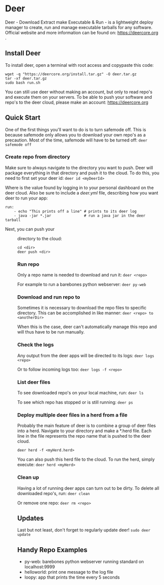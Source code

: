 # Deer
Deer - Download Extract make Executable & Run - is a lightweight deploy manager to create, run and manage executable tarballs for any software. Official website and more information can be found on: https://deercore.org .

## Install Deer

To install deer, open a terminal with root access and copypaste this code:

```
wget -q "https://deercore.org/install.tar.gz" -O deer.tar.gz
tar -xf deer.tar.gz
sudo bash run.sh
```

You can still use deer without making an account, but only to read repo's and execute them on your servers. To be able to push your software and repo's to the deer cloud, please make an account: https://deercore.org

## Quick Start

One of the first things you'll want to do is to turn safemode off. This is because safemode only allows you to download your own repo's as a precaution. Most of the time, safemode will have to be turned off: `deer safemode off`

### Create repo from directory <dir>

Make sure to always navigate to the directory you want to push. Deer will package everything in that directory and push it to the cloud. To do this, you need to first set your deer id: `deer id <myDeerId>`

Where <myDeerId> is the value found by logging in to your personal dashboard on the deer cloud. Also be sure to include a _deer.yml_ file, describing how you want deer to run your app:

```
run:
	- echo "This prints off a line"	# prints to its deer log
	- java -jar *.jar				# run a java jar in the deer tarball
```

Next, you can push your <dir> directory to the cloud:

```
cd <dir>
deer push <dir>
```

### Run repo

Only a repo name is needed to download and run it: `deer <repo>`

For example to run a barebones python webserver: `deer py-web`

### Download and run repo to <anotherDir>

Sometimes it is necessary to download the repo files to specific directory. This can be accomplished in like manner: `deer <repo> to <anotherDir>`

When this is the case, deer can't automatically manage this repo and will thus have to be run manually.

### Check the logs

Any output from the deer apps will be directed to its logs: `deer logs <repo>`

Or to follow incoming logs too: `deer logs -f <repo>`

### List deer files

To see downloaded repo's on your local machine, run: `deer ls`

To see which repo has stopped or is still running: `deer ps`

### Deploy multiple deer files in a herd from a file

Probably the main feature of deer is to combine a group of deer files into a herd. Navigate to your directory and make a *.herd file. Each line in the file represents the repo name that is pushed to the deer cloud.

```
deer herd -f <myHerd.herd>
```

You can also push this herd file to the cloud. To run the herd, simply execute: `deer herd <myHerd>`

### Clean up

Having a lot of running deer apps can turn out to be dirty. To delete all downloaded repo's, run: `deer clean`

Or remove one repo: `deer rm <repo>`

## Updates

Last but not least, don't forget to regularly update deer! `sudo deer update`

## Handy Repo Examples

- py-web: barebones python webserver running standard on localhost:9999
- helloworld: print one message to the log file
- loopy: app that prints the time every 5 seconds


